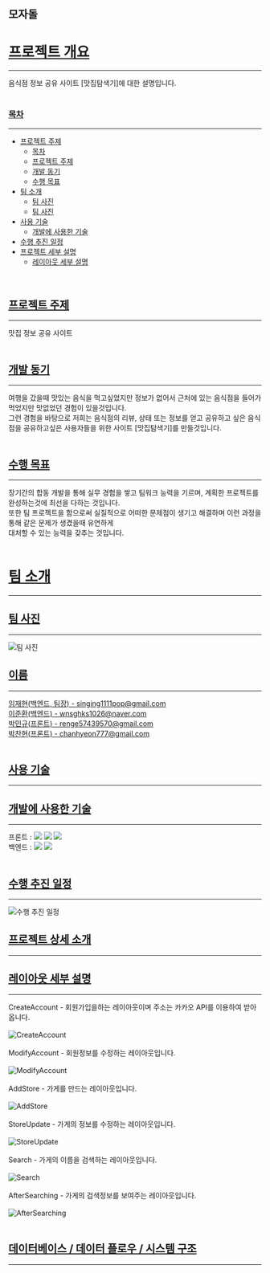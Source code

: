 ## 모자돌
<div>
        <a href="#outline"><h1 id="outline">프로젝트 개요</h1></a>
        <hr>
        음식점 정보 공유 사이트 [맛집탐색기]에 대한 설명입니다.
        <br>
        <br>
        <a href="#index"><h3 id="index">목차</h3></a>
        <hr>
        <ul>
          <li>
            <a href="#topic">프로젝트 주제</a>
            <ul>
              <li><a href="#index">목차</a></li>
              <li><a href="#topic">프로젝트 주제</a></li>
              <li><a href="#motivation">개발 동기</a></li>
              <li><a href="#target">수행 목표</a></li>
            </ul>
          </li>
          <li>
            <a href="#About-the-team">팀 소개</a>
            <ul>
              <li><a href="#team-picture">팀 사진</a></li>
              <li><a href="#team-name">팀 사진</a></li>
            </ul>
          </li>
          <li>
            <a href="#tech">사용 기술</a>
            <ul>
              <li><a href="#tech-use">개발에 사용한 기술</a></li>
            </ul>
          </li>
          <li>
            <a href="#calendar">수행 추진 일정</a>
          </li>
          <li>
            <a href="#detail">프로젝트 세부 설명</a>
            <ul>
              <li><a href="#layout">레이아웃 세부 설명</a></li>
            </ul>
          </li>
        </ul>
        <br>
        <a href="#topic"><h2 id="topic">프로젝트 주제</h2></a>
        <hr>
        맛집 정보 공유 사이트
        <br>
        <br>
        <a href="#motivation"><h2 id="motivation">개발 동기</h2></a>
        <hr>
        여행을 갔을때 맛있는 음식을 먹고싶었지만 정보가 없어서 근처에 있는 음식점을 들어가 먹었지만 맛없었던 경험이 있을것입니다.<br>
          그런 경험을 바탕으로 저희는 음식점의 리뷰, 상태 또는 정보를 얻고 공유하고 싶은 음식점을 공유하고싶은 사용자들을 위한 사이트 [맛집탐색기]를 만들것입니다.
        <br>
        <br>
        <a href="#target"><h2 id="target">수행 목표</h2></a>
        <hr>
        장기간의 합동 개발을 통해 실무 경험을 쌓고 팀워크 능력을 기르며, 계획한 프로젝트를 완성하는것에 최선을 다하는 것입니다.<br>
          또한 팀 프로젝트을 함으로써 실질적으로 어떠한 문제점이 생기고 해결하며 이런 과정을 통해 같은 문제가 생겼을때 유연하게<br>
          대처할 수 있는 능력을 갖추는 것입니다.
        <br>
        <br>
        <a href="#About-the-team"><h1 id="About-the-team">팀 소개</h1></a>
        <hr>
        <a href="#team-picture"><h2 id="team-picture">팀 사진</h2></a>
        <hr>
        <img src="https://raw.githubusercontent.com/GBSWmojaDol/mojaDol/master/ReadMe/%ED%8C%80%EC%9B%90_%EC%82%AC%EC%A7%84.png" alt="팀 사진" >
        <br>
        <a href="#team-name"><h2 id="team-name">이름</h2></a>
        <hr>
        <a href="https://github.com/reproduce0529">임재현(백엔드, 팀장) - singing1111pop@gmail.com</a> <br>
        <a href="https://github.com/shell-by">이준환(백엔드) - wnsghks1026@naver.com</a> <br>
        <a href="https://github.com/mingyu9570">박민규(프론트) - renge57439570@gmail.com</a> <br>
        <a href="https://github.com/hanavi999">박찬현(프론트) - chanhyeon777@gmail.com</a> <br>
        <br>
        <a href="#tech"><h2 id="tech">사용 기술</h2></a>
        <hr>
        <a href="#tech-use"><h2 id="tech-use">개발에 사용한 기술</h2></a>
        <hr>
        프론트 : <a href="#tech-use"><img src="https://img.shields.io/badge/HTML5-E34F26?style=flat-square&logo=html5&logoColor=white"/></a>
        <a href="#tech-use"><img src="https://img.shields.io/badge/CSS3-1572B6?style=flat-square&logo=css&logoColor=white"/></a>
        <a href="#tech-use"><img src="https://img.shields.io/badge/JavaScript-F7DF1E?style=flat-square&logo=javascript&logoColor=black"/></a> <br>
        백엔드 : <a href="#tech-use"><img src="https://img.shields.io/badge/Laravel-FF2D20?style=flat-square&logo=laravel&logoColor=white"/></a>
        <a href="#tech-use"><img src="https://img.shields.io/badge/PHP-777BB4?style=flat-square&logo=php&logoColor=white"/></a>
        <br>
        <br>
        <a href="#calendar"><h2 id="calendar">수행 추진 일정</h2></a>
        <hr>
        <img src="https://raw.githubusercontent.com/GBSWmojaDol/mojaDol/master/ReadMe/%EC%88%98%ED%96%89_%EC%B6%94%EC%A7%84_%EC%9D%BC%EC%A0%95.png" alt="수행 추진 일정" >
        <a href="#detail"><h2 id="detail">프로젝트 상세 소개</h2></a>
        <hr>
        <a href="#layout"><h2 id="layout">레이아웃 세부 설명</h2></a>
        <hr>
        CreateAccount - 회원가입을하는 레이아웃이며 주소는 카카오 API를 이용하여 받아옵니다. <br><br>
        <img src="https://raw.githubusercontent.com/GBSWmojaDol/mojaDol/master/ReadMe/CreateAccount.png" alt="CreateAccount" >
        <br><br>
        ModifyAccount - 회원정보를 수정하는 레이아웃입니다. <br><br>
        <img src="https://raw.githubusercontent.com/GBSWmojaDol/mojaDol/master/ReadMe/ModifyAccount.png" alt="ModifyAccount" >
        <br><br>
        AddStore - 가게를 만드는 레이아웃입니다. <br><br>
        <img src="https://raw.githubusercontent.com/GBSWmojaDol/mojaDol/master/ReadMe/AddStore.png" alt="AddStore" >
        <br><br>
        StoreUpdate - 가게의 정보를 수정하는 레이아웃입니다. <br><br>
        <img src="https://raw.githubusercontent.com/GBSWmojaDol/mojaDol/master/ReadMe/StoreUpdate.png" alt="StoreUpdate" >
        <br><br>
        Search - 가게의 이름을 검색하는 레이아웃입니다. <br><br>
        <img src="https://raw.githubusercontent.com/GBSWmojaDol/mojaDol/master/ReadMe/search.png" alt="Search" >
        <br><br>
        AfterSearching - 가게의 검색정보를 보여주는 레이아웃입니다.<br><br>
        <img src="https://raw.githubusercontent.com/GBSWmojaDol/mojaDol/master/ReadMe/AfterSearching.png" alt="AfterSearching" >
        <br><br>
        <a href="#db-flow-system"><h2 id="db-flow-system">데이터베이스 / 데이터 플로우 / 시스템 구조</h2></a>
        <hr>
